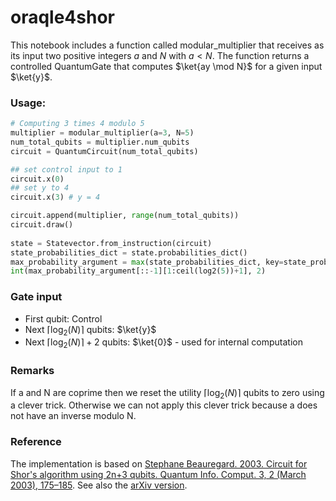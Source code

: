 # oraqle4shor

This notebook includes a function called modular_multiplier that receives as its input two positive integers $a$ and $N$ with $a < N$. The function returns a controlled QuantumGate that computes $\ket{ay \mod N}$ for a given input $\ket{y}$.

### Usage:

```python
# Computing 3 times 4 modulo 5
multiplier = modular_multiplier(a=3, N=5)
num_total_qubits = multiplier.num_qubits
circuit = QuantumCircuit(num_total_qubits)

## set control input to 1
circuit.x(0)
## set y to 4
circuit.x(3) # y = 4

circuit.append(multiplier, range(num_total_qubits))
circuit.draw()
 
state = Statevector.from_instruction(circuit)
state_probabilities_dict = state.probabilities_dict()
max_probability_argument = max(state_probabilities_dict, key=state_probabilities_dict.get)
int(max_probability_argument[::-1][1:ceil(log2(5))+1], 2)
```

### Gate input

* First qubit: Control
* Next $\left\lceil\log_2(N)\right\rceil$ qubits: $\ket{y}$
* Next $\left\lceil\log_2(N)\right\rceil+2$ qubits: $\ket{0}$ - used for internal computation

### Remarks

If a and N are coprime then we reset the utility $\left\lceil\log_2(N)\right\rceil$ qubits to zero using a clever trick. Otherwise we can not apply this clever trick because a does not have an inverse modulo N.

### Reference

The implementation is based on [Stephane Beauregard. 2003. Circuit for Shor's algorithm using 2n+3 qubits. Quantum Info. Comput. 3, 2 (March 2003), 175–185](https://dl.acm.org/doi/10.5555/2011517.2011525). See also the [arXiv version](https://arxiv.org/abs/quant-ph/0205095).